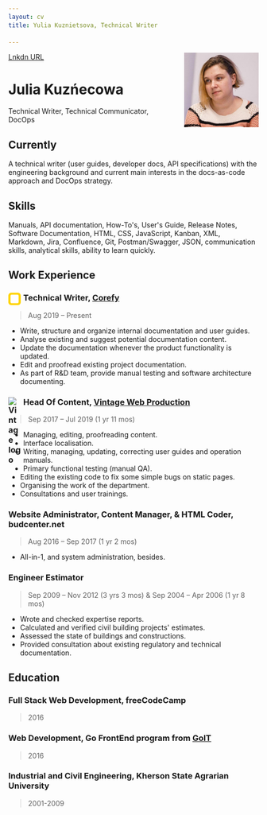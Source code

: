 ```yaml
---
layout: cv
title: Yulia Kuznietsova, Technical Writer

---
```

<a href="/images/yuliK_profile.jpg"><img src="/images/yuliK_profile.jpg" alt="My Pretty Face.jpg" style="width: 150px; float: right; padding-left: 15px;"></a>

<script language="JavaScript">user = 'yuli.kuznietsova';site = 'gmail.com';document.write('<a href=\"mailto:' + user + '@' + site + '\">');document.write('Email me: ' + user + '@' + site + '</a>');</script>

<a href="https://www.linkedin.com/in/yulios/">Lnkdn URL</a> 

# Julia Kuzńecowa

Technical Writer, Technical Communicator, DocOps

## Currently

A technical writer (user guides, developer docs, API specifications) with the engineering background and current main interests in the docs-as-code approach and DocOps strategy.

## Skills

Manuals, API documentation, How-To's, User's Guide, Release Notes, Software Documentation, HTML, CSS, JavaScript, Kanban, XML, Markdown, Jira, Confluence, Git, Postman/Swagger, JSON, communication skills, analytical skills, ability to learn quickly.

## Work Experience

### <img src="images/corefy_alternative_mark.svg" alt="Corefy logo" style="width: 25px; float: left; padding-right: 5px;"> Technical Writer, <a href="https://corefy.com/">Corefy</a>

> Aug 2019 – Present

* Write, structure and organize internal documentation and user guides.
* Analyse existing and suggest potential documentation content.
* Update the documentation whenever the product functionality is updated.
* Edit and proofread existing project documentation.
* As part of R&D team, provide manual testing and software architecture documenting.

### <img src="images/images/vintage-32x32.png" alt="Vintage logo" style="width: 25px; float: left; padding-right: 5px;"> Head Of Content, <a href="http://vintage.agency/">Vintage Web Production</a>

> Sep 2017 – Jul 2019 (1 yr 11 mos)

* Managing, editing, proofreading content.
* Interface localisation.
* Writing, managing, updating, correcting user guides and operation manuals.
* Primary functional testing (manual QA).
* Editing the existing code to fix some simple bugs on static pages.
* Organising the work of the department.
* Consultations and user trainings.

### Website Administrator, Content Manager, & HTML Coder, budcenter.net

> Aug 2016 – Sep 2017 (1 yr 2 mos)

* All-in-1, and system administration, besides.

### Engineer Estimator

> Sep 2009 – Nov 2012 (3 yrs 3 mos)
> & Sep 2004 – Apr 2006 (1 yr 8 mos)

* Wrote and checked expertise reports.
* Calculated and verified civil building projects' estimates.
* Assessed the state of buildings and constructions.
* Provided consultation about existing regulatory and technical documentation.

## Education

### Full Stack Web Development, freeCodeCamp

> 2016

### Web Development, Go FrontEnd program from <a href="https://goit.ua/">GoIT</a>

> 2016

### Industrial and Civil Engineering, Kherson State Agrarian University

> 2001-2009
